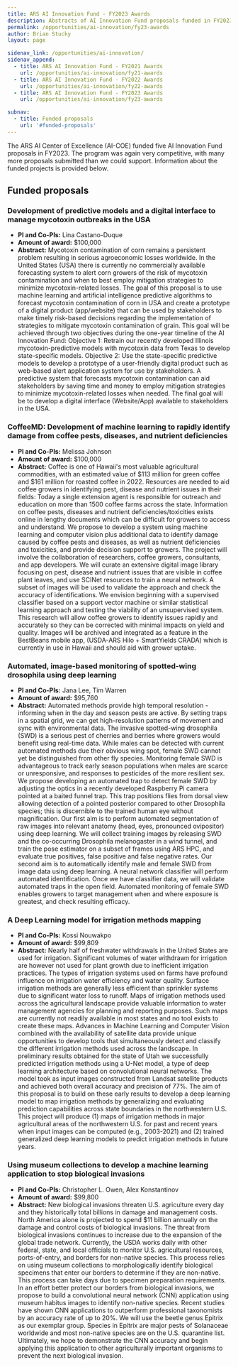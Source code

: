 ```yaml
---
title: ARS AI Innovation Fund - FY2023 Awards
description: Abstracts of AI Innovation Fund proposals funded in FY2023.
permalink: /opportunities/ai-innovation/fy23-awards
author: Brian Stucky 
layout: page

sidenav_link: /opportunities/ai-innovation/
sidenav_append: 
  - title: ARS AI Innovation Fund - FY2021 Awards
    url: /opportunities/ai-innovation/fy21-awards
  - title: ARS AI Innovation Fund - FY2022 Awards
    url: /opportunities/ai-innovation/fy22-awards
  - title: ARS AI Innovation Fund - FY2023 Awards
    url: /opportunities/ai-innovation/fy23-awards

subnav:
  - title: Funded proposals
    url: '#funded-proposals'
---
```


The ARS AI Center of Excellence (AI-COE) funded five AI Innovation Fund proposals in FY2023.  The program was again very competitive, with many more proposals submitted than we could support.  Information about the funded projects is provided below.

## Funded proposals

### Development of predictive models and a digital interface to manage mycotoxin outbreaks in the USA

* **PI and Co-PIs:** Lina Castano-Duque
* **Amount of award:** $100,000
* **Abstract:** Mycotoxin contamination of corn remains a persistent problem resulting in serious agroeconomic losses worldwide. In the United States (USA) there is currently no commercially available forecasting system to alert corn growers of the risk of mycotoxin contamination and when to best employ mitigation strategies to minimize mycotoxin-related losses. The goal of this proposal is to use machine learning and artificial intelligence predictive algorithms to forecast mycotoxin contamination of corn in USA and create a prototype of a digital product (app/website) that can be used by stakeholders to make timely risk-based decisions regarding the implementation of strategies to mitigate mycotoxin contamination of grain. This goal will be achieved through two objectives during the one-year timeline of the AI Innovation Fund: Objective 1: Retrain our recently developed Illinois mycotoxin-predictive models with mycotoxin data from Texas to develop state-specific models. Objective 2: Use the state-specific predictive models to develop a prototype of a user-friendly digital product such as web-based alert application system for use by stakeholders. A predictive system that forecasts mycotoxin contamination can aid stakeholders by saving time and money to employ mitigation strategies to minimize mycotoxin-related losses when needed. The final goal will be to develop a digital interface (Website/App) available to stakeholders in the USA.

### CoffeeMD: Development of machine learning to rapidly identify damage from coffee pests, diseases, and nutrient deficiencies

* **PI and Co-PIs:** Melissa Johnson
* **Amount of award:** $100,000
* **Abstract:** Coffee is one of Hawaii's most valuable agricultural commodities, with an estimated value of $113 million for green coffee and $161 million for roasted coffee in 2022. Resources are needed to aid coffee growers in identifying pest, disease and nutrient issues in their fields: Today a single extension agent is responsible for outreach and education on more than 1500 coffee farms across the state. Information on coffee pests, diseases and nutrient deficiencies/toxicities exists online in lengthy documents which can be difficult for growers to access and understand. We propose to develop a system using machine learning and computer vision plus additional data to identify damage caused by coffee pests and diseases, as well as nutrient deficiencies and toxicities, and provide decision support to growers. The project will involve the collaboration of researchers, coffee growers, consultants, and app developers. We will curate an extensive digital image library focusing on pest, disease and nutrient issues that are visible in coffee plant leaves, and use SCINet resources to train a neural network. A subset of images will be used to validate the approach and check the accuracy of identifications. We envision beginning with a supervised classifier based on a support vector machine or similar statistical learning approach and testing the viability of an unsupervised system. This research will allow coffee growers to identify issues rapidly and accurately so they can be corrected with minimal impacts on yield and quality. Images will be archived and integrated as a feature in the BestBeans mobile app, (USDA-ARS Hilo + SmartYields CRADA) which is currently in use in Hawaii and should aid with grower uptake.

### Automated, image-based monitoring of spotted-wing drosophila using deep learning

* **PI and Co-PIs:** Jana Lee, Tim Warren
* **Amount of award:** $95,760
* **Abstract:** Automated methods provide high temporal resolution - informing when in the day and season pests are active. By setting traps in a spatial grid, we can get high-resolution patterns of movement and sync with environmental data. The invasive spotted-wing drosophila (SWD) is a serious pest of cherries and berries where growers would benefit using real-time data. While males can be detected with current automated methods due their obvious wing spot, female SWD cannot yet be distinguished from other fly species. Monitoring female SWD is advantageous to track early season populations when males are scarce or unresponsive, and responses to pesticides of the more resilient sex. We propose developing an automated trap to detect female SWD by adjusting the optics in a recently developed Raspberry Pi camera pointed at a baited funnel trap. This trap positions flies from dorsal view allowing detection of a pointed posterior compared to other Drosophila species; this is discernible to the trained human eye without magnification. Our first aim is to perform automated segmentation of raw images into relevant anatomy (head, eyes, pronounced ovipositor) using deep learning. We will collect training images by releasing SWD and the co-occurring Drosophila melanogaster in a wind tunnel, and train the pose estimator on a subset of frames using ARS HPC, and evaluate true positives, false positive and false negative rates. Our second aim is to automatically identify male and female SWD from image data using deep learning. A neural network classifier will perform automated identification. Once we have classifier data, we will validate automated traps in the open field. Automated monitoring of female SWD enables growers to target management when and where exposure is greatest, and check resulting efficacy. 

### A Deep Learning model for irrigation methods mapping

* **PI and Co-PIs:** Kossi Nouwakpo
* **Amount of award:** $99,809
* **Abstract:** Nearly half of freshwater withdrawals in the United States are used for irrigation. Significant volumes of water withdrawn for irrigation are however not used for plant growth due to inefficient irrigation practices. The types of irrigation systems used on farms have profound influence on irrigation water efficiency and water quality. Surface irrigation methods are generally less efficient than sprinkler systems due to significant water loss to runoff. Maps of irrigation methods used across the agricultural landscape provide valuable information to water management agencies for planning and reporting purposes. Such maps are currently not readily available in most states and no tool exists to create these maps. Advances in Machine Learning and Computer Vision combined with the availability of satellite data provide unique opportunities to develop tools that simultaneously detect and classify the different irrigation methods used across the landscape. In preliminary results obtained for the state of Utah we successfully predicted irrigation methods using a U-Net model, a type of deep learning architecture based on convolutional neural networks. The model took as input images constructed from Landsat satellite products and achieved both overall accuracy and precision of 77%. The aim of this proposal is to build on these early results to develop a deep learning model to map irrigation methods by generalizing and evaluating prediction capabilities across state boundaries in the northwestern U.S. This project will produce (1) maps of irrigation methods in major agricultural areas of the northwestern U.S. for past and recent years when input images can be computed (e.g., 2003-2021) and (2) trained generalized deep learning models to predict irrigation methods in future years.

### Using museum collections to develop a machine learning application to stop biological invasions

* **PI and Co-PIs:** Christopher L. Owen, Alex Konstantinov
* **Amount of award:** $99,800
* **Abstract:** New biological invasions threaten U.S. agriculture every day and they historically total billions in damage and management costs. North America alone is projected to spend $11 billion annually on the damage and control costs of biological invasions. The threat from biological invasions continues to increase due to the expansion of the global trade network. Currently, the USDA works daily with other federal, state, and local officials to monitor U.S. agricultural resources, ports-of-entry, and borders for non-native species. This process relies on using museum collections to morphologically identify biological specimens that enter our borders to determine if they are non-native. This process can take days due to specimen preparation requirements. In an effort better protect our borders from biological invasions, we propose to build a convolutional neural network (CNN) application using museum habitus images to identify non-native species. Recent studies have shown CNN applications to outperform professional taxonomists by an accuracy rate of up to 20%. We will use the beetle genus Epitrix as our exemplar group. Species in Epitrix are major pests of Solanaceae worldwide and most non-native species are on the U.S. quarantine list. Ultimately, we hope to demonstrate the CNN accuracy and begin applying this application to other agriculturally important organisms to prevent the next biological invasion.

